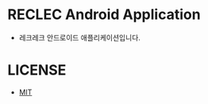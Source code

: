 # RECLEC Android Application
 - 레크레크 안드로이드 애플리케이션입니다.
 
# LICENSE
 - [MIT](https://github.com/lecrec/lecrec-android/blob/master/LICENSE)
